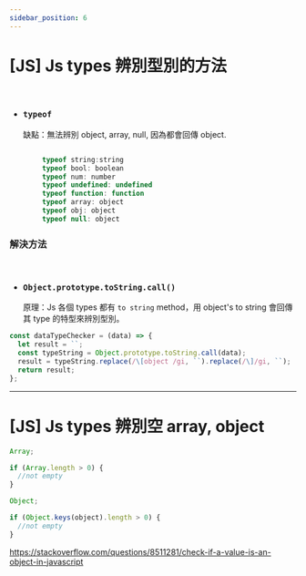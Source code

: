 ```yaml
---
sidebar_position: 6
---
```


# [JS] Js types 辨別型別的方法

&nbsp;

- ### `typeof`
  缺點：無法辨別 object, array, null, 因為都會回傳 object.

```js

		typeof string:string
        typeof bool: boolean
        typeof num: number
        typeof undefined: undefined
        typeof function: function
        typeof array: object
        typeof obj: object
        typeof null: object
```

### 解決方法

&nbsp;

- ### `Object.prototype.toString.call()`
  原理：Js 各個 types 都有 `to string` method，用 object's to string 會回傳其 type 的特型來辨別型別。

```js
const dataTypeChecker = (data) => {
  let result = ``;
  const typeString = Object.prototype.toString.call(data);
  result = typeString.replace(/\[object /gi, ``).replace(/\]/gi, ``);
  return result;
};
```

---

# [JS] Js types 辨別空 array, object

```js
Array;

if (Array.length > 0) {
  //not empty
}

Object;

if (Object.keys(object).length > 0) {
  //not empty
}
```

https://stackoverflow.com/questions/8511281/check-if-a-value-is-an-object-in-javascript
